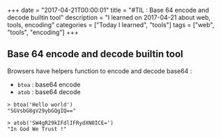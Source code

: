 +++
date = "2017-04-21T00:00:01"
title = "#TIL : Base 64 encode and decode builtin tool"
description = "I learned on 2017-04-21 about web, tools, encoding"
categories = ["Today I learned", "tools"]
tags = ["web", "tools", "encoding"]
+++



## Base 64 encode and decode builtin tool

Browsers have helpers function to encode and decode base64 :

- `btoa` : base64 encode
- `atob` : base64 decode

```
> btoa('Hello world')
"SGVsbG8gV29ybGQgIQ=="

> atob('SW4gR29kIFdlIFRydXN0ICE=')
"In God We Trust !"
```
